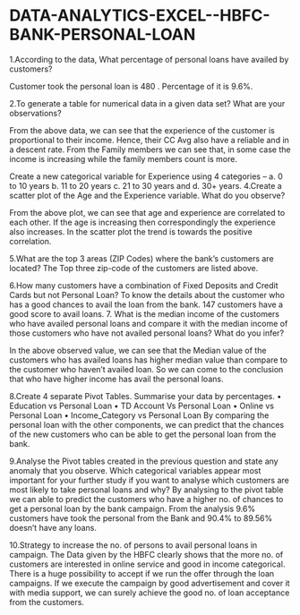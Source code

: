 # DATA-ANALYTICS-EXCEL--HBFC-BANK-PERSONAL-LOAN

1.According to the data, What percentage of personal loans have availed by customers?

Customer took the personal loan is 480 . Percentage of it is 9.6%.

2.To generate a table for numerical data in a given data set? What are your observations?

From the above data, we can see that the experience of the customer is proportional to their income. Hence, their CC Avg also have a reliable and in a descent rate. From the Family members we can see that, in some case the income is increasing while the family members count is more.

Create a new categorical variable for Experience using 4 categories – a. 0 to 10 years b. 11 to 20 years c. 21 to 30 years and d. 30+ years.
4.Create a scatter plot of the Age and the Experience variable. What do you observe?

From the above plot, we can see that age and experience are correlated to each other. If the age is increasing then correspondingly the experience also increases. In the scatter plot the trend is towards the positive correlation.

5.What are the top 3 areas (ZIP Codes) where the bank’s customers are located?
The Top three zip-code of the customers are listed above.

6.How many customers have a combination of Fixed Deposits and Credit Cards but not Personal Loan?
To know the details about the customer who has a good chances to avail the loan from the bank. 147 customers have a good score to avail loans. 7. What is the median income of the customers who have availed personal loans and compare it with the median income of those customers who have not availed personal loans? What do you infer?

In the above observed value, we can see that the Median value of the customers who has availed loans has higher median value than compare to the customer who haven’t availed loan. So we can come to the conclusion that who have higher income has avail the personal loans.

8.Create 4 separate Pivot Tables. Summarise your data by percentages. • Education vs Personal Loan • TD Account Vs Personal Loan • Online vs Personal Loan • Income_Category vs Personal Loan
By comparing the personal loan with the other components, we can predict that the chances of the new customers who can be able to get the personal loan from the bank.

9.Analyse the Pivot tables created in the previous question and state any anomaly that you observe. Which categorical variables appear most important for your further study if you want to analyse which customers are most likely to take personal loans and why?
By analysing to the pivot table we can able to predict the customers who have a higher no. of chances to get a personal loan by the bank campaign. From the analysis 9.6% customers have took the personal from the Bank and 90.4% to 89.56% doesn’t have any loans.

10.Strategy to increase the no. of persons to avail personal loans in campaign. The Data given by the HBFC clearly shows that the more no. of customers are interested in online service and good in income categorical. There is a huge possibility to accept if we run the offer through the loan campaigns. If we execute the campaign by good advertisement and cover it with media support, we can surely achieve the good no. of loan acceptance from the customers.

